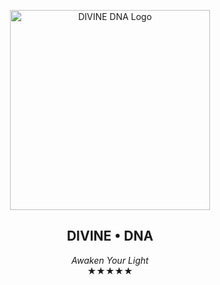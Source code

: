 <p align="center">
  <img src="./assets/divine-dna-logo.png" width="320" alt="DIVINE DNA Logo">
</p>

<h2 align="center">DIVINE • DNA</h2>
<p align="center">
  <em>Awaken Your Light</em><br/>
  <strong>★★★★★</strong>
</p>
